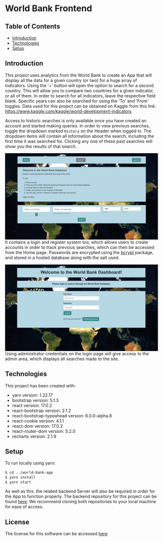 # World Bank Frontend

## Table of Contents

- [Introduction](#introduction)
- [Technologies](#technologies)
- [Setup](#setup)

## Introduction

This project uses analytics from the World Bank to create an App that will display all the data for a given country (or two) for a huge array of indicators. Using the '+' button will open the option to search for a second country. This will allow you to compare two countries for a given indicator, or all of them. In order to search for all indicators, leave the respective field blank. Specific years can also be searched for using the 'To' and 'From' toggles. Data used for this project can be obtained on Kaggle from this link: https://www.kaggle.com/kaggle/world-development-indicators 

Access to historic searches is only available once you have created an account and started making queries. In order to view previous searches, toggle the dropdown marked ```History``` on the Header when logged in. The dropdown items will contain all information about the search, including the first time it was searched for. Clicking any one of these past searches will show you the results of that search.

<img src="SearchPage.png"
     alt="Search page screenshot"
     style="float: left; margin-right: 10px;" />

It contains a login and register system too, which allows users to create accounts in order to track previous searches, which can then be accessed from the Home page. Passwords are encrypted using the [bcrypt](https://deno.land/x/bcrypt@v0.3.0/mod.ts) package, and stored in a hosted database along with the salt used.

<img src="LoginPage.png"
     alt="Login page screenshot"
     style="float: left; margin-right: 10px;" >

Using administrator credentials on the login page will give access to the admin area, which displays all searches made to the site.

## Technologies

This project has been created with:

- yarn version: 1.22.17
- bootstrap version: 5.1.3
- react version: 17.0.2
- react-bootstrap version: 2.1.2
- react-bootstrap-typeahead version: 6.0.0-alpha.8
- react-cookie version: 4.1.1
- react-dom version: 17.0.2
- react-router-dom version: 5.2.0
- recharts version: 2.1.9

## Setup

To run locally using yarn:

```
$ cd ../world-bank-app
$ yarn install
$ yarn start
```

As well as this. the related backend Server will also be required in order for the App to function properly. The backend repository for this project can be found [here](https://github.com/tomw13/WorldBankBackend). We recommend cloning both repositories to your local machine for ease of access.

## License

The license for this software can be accessed [here](LICENSE.md)
